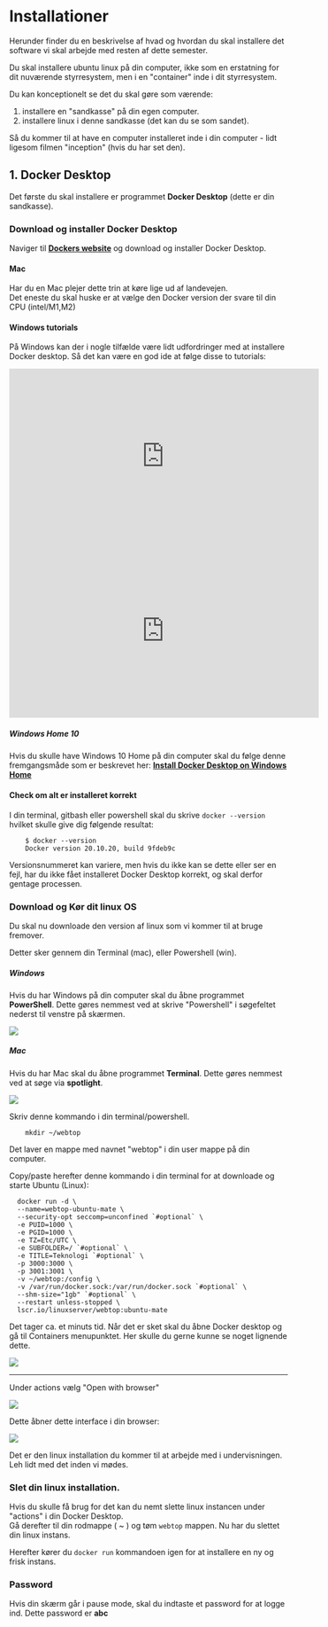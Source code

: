 <!-- JS use if these pages are used as githubpages. can be deleted if used elsewhere -->
<script src="https://code.jquery.com/jquery-3.2.1.min.js"></script>
<script src="../script.js"></script> 

# Installationer
Herunder finder du en beskrivelse af hvad og hvordan du skal installere det software vi skal arbejde med resten af dette semester.

Du skal installere ubuntu linux på din computer, ikke som en erstatning for dit nuværende styrresystem, men i en "container" inde i dit styrresystem.

Du kan konceptionelt se det du skal gøre som værende:

1. installere en "sandkasse" på din egen computer.
2. installere linux i denne sandkasse (det kan du se som sandet).

Så du kommer til at have en computer installeret inde i din computer - lidt ligesom filmen "inception" (hvis du har set den).

## 1. Docker Desktop
Det første du skal installere er programmet **Docker Desktop** (dette er din sandkasse).

### Download og installer Docker Desktop
Naviger til **[Dockers website](https://www.docker.com/)** og download og installer Docker Desktop.

#### Mac 
Har du en Mac plejer dette trin at køre lige ud af landevejen.    
Det eneste du skal huske er at vælge den Docker version der svare til din CPU (intel/M1,M2)

#### Windows tutorials
På Windows kan der i nogle tilfælde være lidt udfordringer med at installere Docker desktop.
Så det kan være en god ide at følge disse to tutorials:

<iframe width="560" height="315" src="https://www.youtube.com/embed/eId6K8d0v6o?si=3iVA1XTlNrjmBn9K" title="YouTube video player" frameborder="0" allow="accelerometer; autoplay; clipboard-write; encrypted-media; gyroscope; picture-in-picture; web-share" allowfullscreen></iframe>


<iframe width="560" height="315" src="https://www.youtube.com/embed/fnjs4W91Olc?si=DYw1qXDC060GW8T-" title="YouTube video player" frameborder="0" allow="accelerometer; autoplay; clipboard-write; encrypted-media; gyroscope; picture-in-picture; web-share" allowfullscreen></iframe>

##### Windows Home 10
Hvis du skulle have Windows 10 Home på din computer skal du følge denne fremgangsmåde som er beskrevet her:
**[Install Docker Desktop on Windows Home](https://docs.docker.com/docker-for-windows/install-windows-home/)**

#### Check om alt er installeret korrekt
I din terminal, gitbash eller powershell skal du skrive ```docker --version``` hvilket skulle give dig følgende resultat:  

````
	$ docker --version
	Docker version 20.10.20, build 9fdeb9c
````
Versionsnummeret kan variere, men hvis du ikke kan se dette eller ser en fejl, har du ikke fået installeret Docker Desktop korrekt, og skal derfor gentage processen.


### Download og Kør dit linux OS
Du skal nu downloade den version af linux som vi kommer til at bruge fremover.

Detter sker gennem din Terminal (mac), eller Powershell (win).
 
##### Windows
Hvis du har Windows på din computer skal du åbne programmet **PowerShell**. Dette gøres nemmest ved at skrive "Powershell" i søgefeltet nederst til venstre på skærmen. 

![](../img/desktop/powershell.png)

##### Mac
Hvis du har Mac skal du åbne programmet **Terminal**. Dette gøres nemmest ved at søge via **spotlight**.

![](../img/desktop/desktop_02_04.png) 

Skriv denne kommando i din terminal/powershell.

```
    mkdir ~/webtop
```
Det laver en mappe med navnet "webtop" i din user mappe på din computer.    

Copy/paste herefter denne kommando i din terminal for at downloade og starte Ubuntu (Linux):

```
  docker run -d \
  --name=webtop-ubuntu-mate \
  --security-opt seccomp=unconfined `#optional` \
  -e PUID=1000 \
  -e PGID=1000 \
  -e TZ=Etc/UTC \
  -e SUBFOLDER=/ `#optional` \
  -e TITLE=Teknologi `#optional` \
  -p 3000:3000 \
  -p 3001:3001 \
  -v ~/webtop:/config \
  -v /var/run/docker.sock:/var/run/docker.sock `#optional` \
  --shm-size="1gb" `#optional` \
  --restart unless-stopped \
  lscr.io/linuxserver/webtop:ubuntu-mate
```
Det tager ca. et minuts tid. Når det er sket skal du åbne Docker desktop og gå til Containers menupunktet. Her skulle du gerne kunne se noget lignende dette. 

![](../img/desktop/desktop_02_01.png) 


---

Under actions vælg "Open with browser"

![](../img/desktop/desktop_02_02.png) 

Dette åbner dette interface i din browser:

![](../img/desktop/desktop_02_03.png) 

Det er den linux installation du kommer til at arbejde med i undervisningen. Leh lidt med det inden vi mødes. 

### Slet din linux installation. 

Hvis du skulle få brug for det kan du nemt slette linux instancen under "actions" i din Docker Desktop.     
Gå derefter til din rodmappe ( ~ ) og tøm ```webtop``` mappen. Nu har du slettet din linux instans.
   
Herefter kører du ```docker run``` kommandoen igen for at installere en ny og frisk instans.

### Password
Hvis din skærm går i pause mode, skal du indtaste et password for at logge ind. Dette password er **abc**









